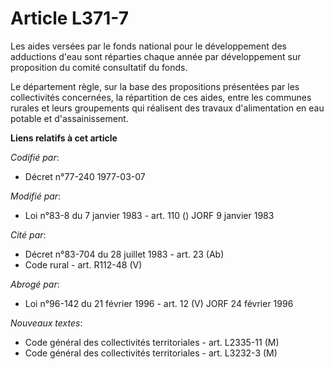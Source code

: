 # Article L371-7

Les aides versées par le fonds national pour le développement des adductions d'eau sont réparties chaque année par
développement sur proposition du comité consultatif du fonds.

Le département règle, sur la base des propositions présentées par les collectivités concernées, la répartition de ces aides,
entre les communes rurales et leurs groupements qui réalisent des travaux d'alimentation en eau potable et d'assainissement.

**Liens relatifs à cet article**

_Codifié par_:

  - Décret n°77-240 1977-03-07

_Modifié par_:

  - Loi n°83-8 du 7 janvier 1983 - art. 110 () JORF 9 janvier 1983

_Cité par_:

  - Décret n°83-704 du 28 juillet 1983 - art. 23 (Ab)
  - Code rural - art. R112-48 (V)

_Abrogé par_:

  - Loi n°96-142 du 21 février 1996 - art. 12 (V) JORF 24 février 1996

_Nouveaux textes_:

  - Code général des collectivités territoriales - art. L2335-11 (M)
  - Code général des collectivités territoriales - art. L3232-3 (M)
